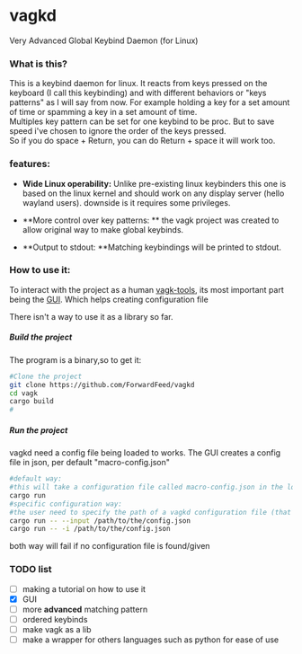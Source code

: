 # vagkd
Very Advanced Global Keybind Daemon (for Linux)

### What is this?
This is a keybind daemon for linux. It reacts from keys pressed on the keyboard (I call this keybinding) and with different
behaviors or "keys patterns" as I will say from now.
For example holding a key for a set amount of time or spamming a key in a set amount of time.\
Multiples key pattern can be set for one keybind to be proc. But to save speed i've chosen to ignore the order 
of the keys pressed.\
So if you do space + Return, you can do Return + space it will work too.
### features:
- **Wide Linux operability:** Unlike pre-existing linux keybinders this one is based on the linux kernel and should work on any display server
(hello wayland users). downside is it requires some privileges.

- **More control over key patterns: ** the vagk project was created to allow original way to make global keybinds.

- **Output to stdout: **Matching keybindings will be printed to stdout.

### How to use it:

To interact with the project as a human [vagk-tools](https://github.com/ForwardFeed/vagk-tools), its most important part being the [GUI](https://github.com/ForwardFeed/vagk-tools/tree/main/gui). Which helps creating configuration file

There isn't a way to use it as a library so far.
##### Build the project
The program is a binary,so to get it:  
```sh
#Clone the project
git clone https://github.com/ForwardFeed/vagkd
cd vagk
cargo build
# 
```

##### Run the project
vagkd need a config file being loaded to works. The GUI creates a config file in json, per default "macro-config.json"
```sh
#default way:
#this will take a configuration file called macro-config.json in the local directory
cargo run
#specific configuration way:
#the user need to specify the path of a vagkd configuration file (that should have been made with the gui)
cargo run -- --input /path/to/the/config.json
cargo run -- -i /path/to/the/config.json
```
both way will fail if no configuration file is found/given


### TODO list
- [ ] making a tutorial on how to use it
- [x] GUI
- [ ] more **advanced** matching pattern
- [ ] ordered keybinds 
- [ ] make vagk as a lib
- [ ] make a wrapper for others languages such as python for ease of use
